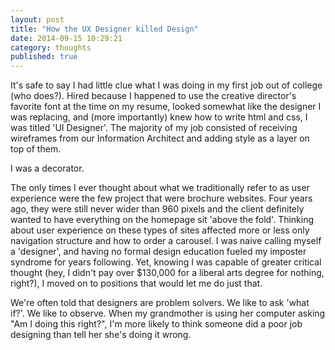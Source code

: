 ```yaml
---
layout: post
title: "How the UX Designer killed Design" 
date: 2014-09-15 10:29:21
category: thoughts
published: true
---
```


It's safe to say I had little clue what I was doing in my first job out of college (who does?). Hired because I happened to use the creative director's favorite font at the time on my resume, looked somewhat like the designer I was replacing, and (more importantly) knew how to write html and css, I was titled 'UI Designer'. The majority of my job consisted of receiving wireframes from our Information Architect and adding style as a layer on top of them. 

I was a decorator.

The only times I ever thought about what we traditionally refer to as user experience were the few project that were brochure websites. Four years ago, they were still never wider than 960 pixels and the client definitely wanted to have everything on the homepage sit 'above the fold'. Thinking about user experience on these types of sites affected more or less only navigation structure and how to order a carousel. I was naive calling myself a 'designer', and having no formal design education fueled my imposter syndrome for years following. Yet, knowing I was capable of greater critical thought (hey, I didn't pay over $130,000 for a liberal arts degree for nothing, right?), I moved on to positions that would let me do just that.

We're often told that designers are problem solvers. We like to ask 'what if?'. We like to observe. When my grandmother is using her computer asking "Am I doing this right?", I'm more likely to think someone did a poor job designing than tell her she's doing it wrong.